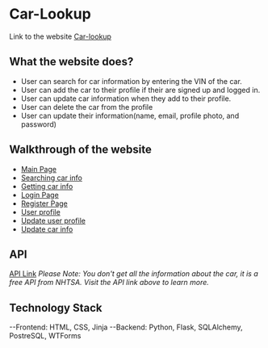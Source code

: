 # Car-Lookup

Link to the website [Car-lookup](https://car-lookup.onrender.com)

## What the website does?

- User can search for car information by entering the VIN of the car.
- User can add the car to their profile if their are signed up and logged in.
- User can update car information when they add to their profile.
- User can delete the car from the profile
- User can update their information(name, email, profile photo, and password)

## Walkthrough of the website

- [Main Page](/Userflow_pics/main.png)
- [Searching car info](/Userflow_pics/search.png)
- [Getting car info](/Userflow_pics/car-info.png)
- [Login Page](/Userflow_pics/login.png)
- [Register Page](/Userflow_pics/registration.png)
- [User profile](/Userflow_pics/user-profile.png)
- [Update user profile](/Userflow_pics/user-update.png)
- [Update car info](/Userflow_pics/update-car-info.png)

## API

[API Link](https://vpic.nhtsa.dot.gov/api/)
_Please Note: You don't get all the information about the car, it is a free API from NHTSA. Visit the API link above to learn more._

## Technology Stack

--Frontend: HTML, CSS, Jinja
--Backend: Python, Flask, SQLAlchemy, PostreSQL, WTForms

